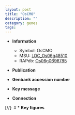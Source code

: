 ```yaml
---
layout: post
title: "OsCMO"
description: ""
category: genes
tags: 
---
```


* **Information**  
    + Symbol: OsCMO  
    + MSU: [LOC_Os06g48510](http://rice.uga.edu/cgi-bin/ORF_infopage.cgi?orf=LOC_Os06g48510)  
    + RAPdb: [Os06g0698785](http://rapdb.dna.affrc.go.jp/viewer/gbrowse_details/irgsp1?name=Os06g0698785)  

* **Publication**  

* **Genbank accession number**  

* **Key message**  

* **Connection**  

[//]: # * **Key figures**  


